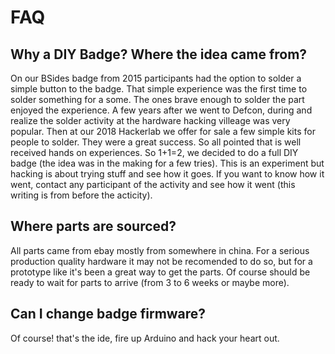 # FAQ

## Why a DIY Badge? Where the idea came from?
On our BSides badge from 2015 participants had the option to solder a simple button to the badge. That simple experience was the first time to solder something for a some. The ones brave enough to solder the part enjoyed the experience. A few years after we went to Defcon, during and realize the solder activity at the hardware hacking villeage was very popular. Then at our 2018 Hackerlab we offer for sale a few simple kits for people to solder. They were a great success. So all pointed that is well received hands on experiences. So 1+1=2, we decided to do a full DIY badge (the idea was in the making for a few tries). This is an experiment but hacking is about trying stuff and see how it goes. If you want to know how it went, contact any participant of the activity and see how it went (this writing is from before the acticity).


## Where parts are sourced?
All parts came from ebay mostly from somewhere in china. For a serious production quality hardware it may not be recomended to do so, but for a prototype like it's been a great way to get the parts. Of course should be ready to wait for parts to arrive (from 3 to 6 weeks or maybe more).

## Can I change badge firmware?
Of course! that's the ide, fire up Arduino and hack your heart out.

